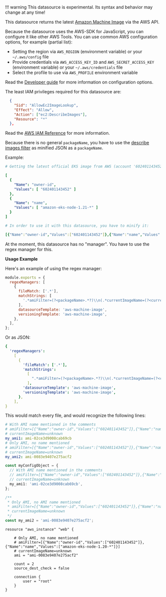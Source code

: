 <!-- prettier-ignore -->
!!! warning
    This datasource is experimental.
    Its syntax and behavior may change at any time!

This datasource returns the latest [Amazon Machine Image](https://docs.aws.amazon.com/en_en/AWSEC2/latest/UserGuide/AMIs.html) via the AWS API.

Because the datasource uses the AWS-SDK for JavaScript, you can configure it like other AWS Tools.
You can use common AWS configuration options, for example (partial list):

- Setting the region via `AWS_REGION` (environment variable) or your `~/.aws/config` file
- Provide credentials via `AWS_ACCESS_KEY_ID` and `AWS_SECRET_ACCESS_KEY` (environment variable) or your `~/.aws/credentials` file
- Select the profile to use via `AWS_PROFILE` environment variable

Read the [Developer guide](https://docs.aws.amazon.com/sdk-for-javascript/v3/developer-guide/configuring-the-jssdk.html) for more information on configuration options.

The least IAM privileges required for this datasource are:

```json
  {
    "Sid": "AllowEc2ImageLookup",
    "Effect": "Allow",
    "Action": ["ec2:DescribeImages"],
    "Resource": "*"
  },
```

Read the [AWS IAM Reference](https://docs.aws.amazon.com/service-authorization/latest/reference/list_amazonec2.html) for more information.

Because there is no general `packageName`, you have to use the [describe images filter](https://docs.aws.amazon.com/AWSJavaScriptSDK/v3/latest/clients/client-ec2/interfaces/describeimagescommandinput.html#filters) as minified JSON as a `packageName`.

Example:

```yaml
# Getting the latest official EKS image from AWS (account '602401143452' for eu-central-1) for EKS 1.21 (name matches 'amazon-eks-node-1.21-*') would look as a describe images filter like:

[
  {
    "Name": "owner-id",
    "Values": [ "602401143452" ]
  },
  {
    "Name": "name",
    "Values": [ "amazon-eks-node-1.21-*" ]
  }
]

# In order to use it with this datasource, you have to minify it:

[{"Name":"owner-id","Values":["602401143452"]},{"Name":"name","Values":["amazon-eks-node-1.21-*"]}]
```

At the moment, this datasource has no "manager".
You have to use the regex manager for this.

**Usage Example**

Here's an example of using the regex manager:

```javascript
module.exports = {
  regexManagers: [
    {
      fileMatch: ['.*'],
      matchStrings: [
        '.*amiFilter=(?<packageName>.*?)\\n(.*currentImageName=(?<currentDigest>.*?)\\n)?(.*\\n)?.*?(?<depName>[a-zA-Z0-9-_:]*)[ ]*?[:|=][ ]*?["|\']?(?<currentValue>ami-[a-z0-9]{17})["|\']?.*',
      ],
      datasourceTemplate: 'aws-machine-image',
      versioningTemplate: 'aws-machine-image',
    },
  ],
};
```

Or as JSON:

```yaml
{
  'regexManagers':
    [
      {
        'fileMatch': ['.*'],
        'matchStrings':
          [
            ".*amiFilter=(?<packageName>.*?)\\n(.*currentImageName=(?<currentDigest>.*?)\\n)?(.*\\n)?.*?(?<depName>[a-zA-Z0-9-_:]*)[ ]*?[:|=][ ]*?[\"|']?(?<currentValue>ami-[a-z0-9]{17})[\"|']?.*",
          ],
        'datasourceTemplate': 'aws-machine-image',
        'versioningTemplate': 'aws-machine-image',
      },
    ],
}
```

This would match every file, and would recognize the following lines:

```yaml
# With AMI name mentioned in the comments
# amiFilter=[{"Name":"owner-id","Values":["602401143452"]},{"Name":"name","Values":["amazon-eks-node-1.21-*"]}]
# currentImageName=unknown
my_ami1: ami-02ce3d9008cab69cb
# Only AMI, no name mentioned
# amiFilter=[{"Name":"owner-id","Values":["602401143452"]},{"Name":"name","Values":["amazon-eks-node-1.20-*"]}]
# currentImageName=unknown
my_ami2: ami-0083e9407e275acf2
```

```typescript
const myConfigObject = {
  // With AMI name mentioned in the comments
  // amiFilter=[{"Name":"owner-id","Values":["602401143452"]},{"Name":"name","Values":["amazon-eks-node-1.21-*"]}]
  // currentImageName=unknown
  my_ami1: 'ami-02ce3d9008cab69cb',
};

/**
 * Only AMI, no AMI name mentioned
 * amiFilter=[{"Name":"owner-id","Values":["602401143452"]},{"Name":"name","Values":["amazon-eks-node-1.20-*"]}]
 * currentImageName=unknown
 */
const my_ami2 = 'ami-0083e9407e275acf2';
```

```hcl
resource "aws_instance" "web" {

    # Only AMI, no name mentioned
    # amiFilter=[{"Name":"owner-id","Values":["602401143452"]},{"Name":"name","Values":["amazon-eks-node-1.20-*"]}]
    # currentImageName=unknown
    ami = "ami-0083e9407e275acf2"

    count = 2
    source_dest_check = false

    connection {
        user = "root"
    }
}
```
